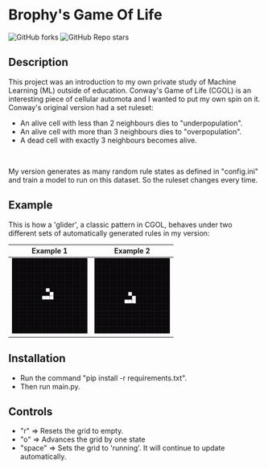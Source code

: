 # Brophy's Game Of Life

<img alt="GitHub forks" src="https://img.shields.io/github/forks/Chris-B33/Brophys-Game-Of-Life"> <img alt="GitHub Repo stars" src="https://img.shields.io/github/stars/Chris-B33/Brophys-Game-Of-Life">

## Description
This project was an introduction to my own private study of Machine Learning (ML) outside of education.
Conway's Game of Life (CGOL) is an interesting piece of cellular automota and I wanted to put my own spin on it.
<br>
Conway's original version had a set ruleset:
- An alive cell with less than 2 neighbours dies to "underpopulation".
- An alive cell with more than 3 neighbours dies to "overpopulation".
- A dead cell with exactly 3 neighbours becomes alive.
<br>

My version generates as many random rule states as defined in "config.ini" and train a model to run on this dataset. So the ruleset changes every time.

## Example
This is how a 'glider', a classic pattern in CGOL, behaves under two different sets of automatically generated rules in my version: <br>

| Example 1 | Example 2 |
|-----------|-----------|
| <img src="./assets/example1.gif" width="150" height="150"/> | <img src="./assets/example2.gif" width="150" height="150"/> |

## Installation
- Run the command "pip install -r requirements.txt".
- Then run main.py.

## Controls
- "r" => Resets the grid to empty.
- "o" => Advances the grid by one state
- "space" => Sets the grid to 'running'. It will continue to update automatically. 
